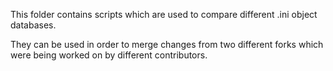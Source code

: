 This folder contains scripts which are used to compare different .ini object databases.


They can be used in order to merge changes from two different forks which were being worked on by different contributors.
